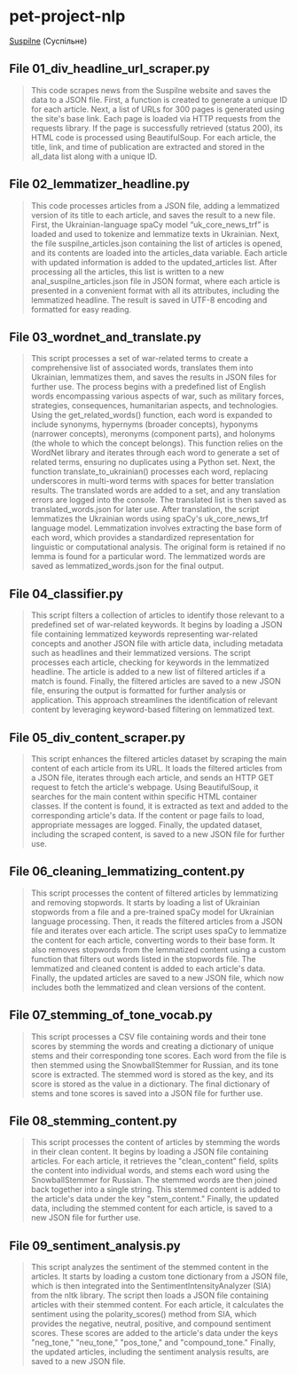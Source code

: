 # pet-project-nlp

[Suspilne](https://suspilne.media/latest/) (Суспільне)

## File 01_div_headline_url_scraper.py

> This code scrapes news from the Suspilne website and saves the data to a JSON file. First, a function is created to generate a unique ID for each article. Next, a list of URLs for 300 pages is generated using the site's base link. Each page is loaded via HTTP requests from the requests library. If the page is successfully retrieved (status 200), its HTML code is processed using BeautifulSoup. For each article, the title, link, and time of publication are extracted and stored in the all_data list along with a unique ID.

## File 02_lemmatizer_headline.py

> This code processes articles from a JSON file, adding a lemmatized version of its title to each article, and saves the result to a new file. First, the Ukrainian-language spaCy model “uk_core_news_trf” is loaded and used to tokenize and lemmatize texts in Ukrainian. Next, the file suspilne_articles.json containing the list of articles is opened, and its contents are loaded into the articles_data variable. Each article with updated information is added to the updated_articles list. After processing all the articles, this list is written to a new anal_suspilne_articles.json file in JSON format, where each article is presented in a convenient format with all its attributes, including the lemmatized headline. The result is saved in UTF-8 encoding and formatted for easy reading.

## File 03_wordnet_and_translate.py

> This script processes a set of war-related terms to create a comprehensive list of associated words, translates them into Ukrainian, lemmatizes them, and saves the results in JSON files for further use. The process begins with a predefined list of English words encompassing various aspects of war, such as military forces, strategies, consequences, humanitarian aspects, and technologies. Using the get_related_words() function, each word is expanded to include synonyms, hypernyms (broader concepts), hyponyms (narrower concepts), meronyms (component parts), and holonyms (the whole to which the concept belongs). This function relies on the WordNet library and iterates through each word to generate a set of related terms, ensuring no duplicates using a Python set. Next, the function translate_to_ukrainian() processes each word, replacing underscores in multi-word terms with spaces for better translation results. The translated words are added to a set, and any translation errors are logged into the console. The translated list is then saved as translated_words.json for later use. After translation, the script lemmatizes the Ukrainian words using spaCy's uk_core_news_trf language model. Lemmatization involves extracting the base form of each word, which provides a standardized representation for linguistic or computational analysis. The original form is retained if no lemma is found for a particular word. The lemmatized words are saved as lemmatized_words.json for the final output.

## File 04_classifier.py

> This script filters a collection of articles to identify those relevant to a predefined set of war-related keywords. It begins by loading a JSON file containing lemmatized keywords representing war-related concepts and another JSON file with article data, including metadata such as headlines and their lemmatized versions. The script processes each article, checking for keywords in the lemmatized headline. The article is added to a new list of filtered articles if a match is found. Finally, the filtered articles are saved to a new JSON file, ensuring the output is formatted for further analysis or application. This approach streamlines the identification of relevant content by leveraging keyword-based filtering on lemmatized text.

## File 05_div_content_scraper.py

> This script enhances the filtered articles dataset by scraping the main content of each article from its URL. It loads the filtered articles from a JSON file, iterates through each article, and sends an HTTP GET request to fetch the article's webpage. Using BeautifulSoup, it searches for the main content within specific HTML container classes. If the content is found, it is extracted as text and added to the corresponding article's data. If the content or page fails to load, appropriate messages are logged. Finally, the updated dataset, including the scraped content, is saved to a new JSON file for further use.

## File 06_cleaning_lemmatizing_content.py

> This script processes the content of filtered articles by lemmatizing and removing stopwords. It starts by loading a list of Ukrainian stopwords from a file and a pre-trained spaCy model for Ukrainian language processing. Then, it reads the filtered articles from a JSON file and iterates over each article. The script uses spaCy to lemmatize the content for each article, converting words to their base form. It also removes stopwords from the lemmatized content using a custom function that filters out words listed in the stopwords file. The lemmatized and cleaned content is added to each article's data. Finally, the updated articles are saved to a new JSON file, which now includes both the lemmatized and clean versions of the content.

## File 07_stemming_of_tone_vocab.py

> This script processes a CSV file containing words and their tone scores by stemming the words and creating a dictionary of unique stems and their corresponding tone scores. Each word from the file is then stemmed using the SnowballStemmer for Russian, and its tone score is extracted. The stemmed word is stored as the key, and its score is stored as the value in a dictionary. The final dictionary of stems and tone scores is saved into a JSON file for further use.

## File 08_stemming_content.py

> This script processes the content of articles by stemming the words in their clean content. It begins by loading a JSON file containing articles. For each article, it retrieves the "clean_content" field, splits the content into individual words, and stems each word using the SnowballStemmer for Russian. The stemmed words are then joined back together into a single string. This stemmed content is added to the article's data under the key "stem_content." Finally, the updated data, including the stemmed content for each article, is saved to a new JSON file for further use.

## File 09_sentiment_analysis.py

> This script analyzes the sentiment of the stemmed content in the articles. It starts by loading a custom tone dictionary from a JSON file, which is then integrated into the SentimentIntensityAnalyzer (SIA) from the nltk library. The script then loads a JSON file containing articles with their stemmed content. For each article, it calculates the sentiment using the polarity_scores() method from SIA, which provides the negative, neutral, positive, and compound sentiment scores. These scores are added to the article's data under the keys "neg_tone," "neu_tone," "pos_tone," and "compound_tone." Finally, the updated articles, including the sentiment analysis results, are saved to a new JSON file.
